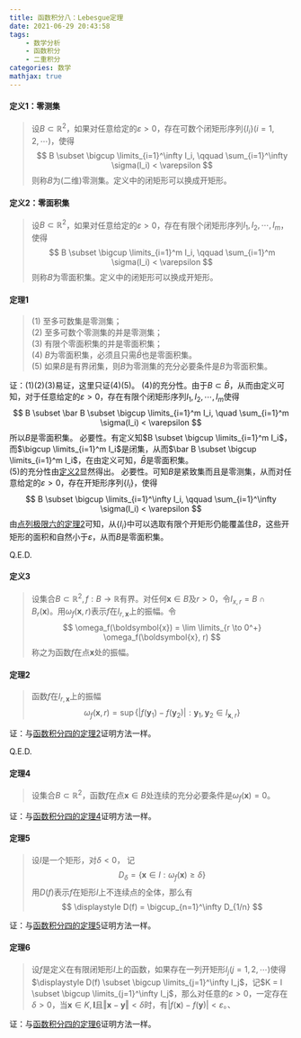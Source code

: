 ```yaml
---
title: 函数积分八：Lebesgue定理
date: 2021-06-29 20:43:58
tags:
    - 数学分析
    - 函数积分
    - 二重积分
categories: 数学
mathjax: true
---
```


#### 定义1：零测集
> 设$B \subset \mathbb{R}^2$，如果对任意给定的$\varepsilon > 0$，存在可数个闭矩形序列$\{I_i\}(i=1,2,\cdots)$，使得
$$
    B \subset \bigcup \limits_{i=1}^\infty I_i, \qquad \sum_{i=1}^\infty \sigma(I_i) < \varepsilon
$$
则称$B$为(二维)零测集。定义中的闭矩形可以换成开矩形。


#### 定义2：零面积集
> 设$B \subset \mathbb{R}^2$，如果对任意给定的$\varepsilon > 0$，存在有限个闭矩形序列$I_1, I_2, \cdots, I_m$，使得
$$
    B \subset \bigcup \limits_{i=1}^m I_i, \qquad \sum_{i=1}^m \sigma(I_i) < \varepsilon
$$
则称$B$为零面积集。定义中的闭矩形可以换成开矩形。

<!--more-->

#### 定理1
> (1) 至多可数集是零测集；<br/>
(2) 至多可数个零测集的并是零测集；<br/>
(3) 有限个零面积集的并是零面积集； <br/>
(4) $B$为零面积集，必须且只需$\bar B$也是零面积集。<br/>
(5) 如果$B$是有界闭集，则$B$为零测集的充分必要条件是$B$为零面积集。

证：(1)(2)(3)易证，这里只证(4)(5)。
(4)的充分性。由于$B \subset \bar B$，从而由定义可知，对于任意给定的$\varepsilon > 0$，存在有限个闭矩形序列$I_1, I_2, \cdots, I_m$使得
$$
    B \subset \bar B \subset \bigcup \limits_{i=1}^m I_i, \quad \sum_{i=1}^m \sigma(I_i) < \varepsilon
$$
所以$B$是零面积集。
必要性。有定义知$B \subset \bigcup \limits_{i=1}^m I_i$，而$\bigcup \limits_{i=1}^m I_i$是闭集，从而$\bar B \subset \bigcup \limits_{i=1}^m I_i$，在由定义可知，$\bar B$是零面积集。<br/>
(5)的充分性由[定义2](https://gamersover.github.io/2021/06/29/函数积分8/#定义2：零面积集)显然得出。
必要性。可知$B$是紧致集而且是零测集，从而对任意给定的$\varepsilon > 0$，存在开矩形序列$\{I_i\}$，使得
$$
    B \subset \bigcup \limits_{i=1}^\infty I_i, \qquad \sum_{i=1}^\infty \sigma(I_i) < \varepsilon
$$
由[点列极限六的定理2](https://gamersover.github.io/2020/11/10/点列极限6/#定理2)可知，从$\{I_i\}$中可以选取有限个开矩形仍能覆盖住$B$，这些开矩形的面积和自然小于$\varepsilon$，从而$B$是零面积集。

Q.E.D.

#### 定义3
> 设集合$B \subset \mathbb{R}^2, f: B \to \mathbb{R}$有界。对任何$\boldsymbol{x} \in B$及$r > 0$，令$I_{x,r} = B \cap B_r(\boldsymbol{x})$。用$\omega_f(\boldsymbol{x}, r)$表示$f$在$I_{r,\boldsymbol{x}}$上的振幅。令
$$
    \omega_f(\boldsymbol{x}) = \lim \limits_{r \to 0^+} \omega_f(\boldsymbol{x}, r)
$$
称之为函数$f$在点$\boldsymbol{x}$处的振幅。

#### 定理2
> 函数$f$在$I_{r, \boldsymbol{x}}$上的振幅
$$
    \omega_f(\boldsymbol{x}, r) = \sup \{ |f(\boldsymbol{y}_1) - f(\boldsymbol{y}_2)|: \boldsymbol{y}_1,\boldsymbol{y}_2 \in I_{\boldsymbol{x}, r} \}
$$

证：与[函数积分四的定理2](https://gamersover.github.io/2021/05/25/函数积分4/#定理2)证明方法一样。

Q.E.D.

#### 定理4
> 设集合$B \subset \mathbb{R}^2$，函数$f$在点$\boldsymbol{x} \in B$处连续的充分必要条件是$\omega_f(\boldsymbol{x}) = 0$。

证：与[函数积分四的定理4](https://gamersover.github.io/2021/05/25/函数积分4/#定理4)证明方法一样。

#### 定理5
> 设$I$是一个矩形，对$\delta < 0$， 记
$$
    D_\delta = \{ \boldsymbol{x} \in I: \omega_f(\boldsymbol{x}) \ge \delta \}
$$
用$D(f)$表示$f$在矩形$I$上不连续点的全体，那么有
$$
    \displaystyle D(f) = \bigcup_{n=1}^\infty D_{1/n}
$$

证：与[函数积分四的定理5](https://gamersover.github.io/2021/05/25/函数积分4/#定理5)证明方法一样。

#### 定理6
> 设$f$是定义在有限闭矩形$I$上的函数，如果存在一列开矩形$I_j(j=1,2,\cdots)$使得$\displaystyle D(f) \subset \bigcup \limits_{j=1}^\infty I_j$，记$K = I \subset \bigcup \limits_{j=1}^\infty I_j$，那么对任意的$\varepsilon > 0$，一定存在$\delta > 0$，当$\boldsymbol{x} \in K, \boldsymbol{I}$且$\Vert \boldsymbol{x} - \boldsymbol{y} \Vert < \delta$时，有$|f(\boldsymbol{x}) - f(\boldsymbol{y})| < \varepsilon$。、

证：与[函数积分四的定理6](https://gamersover.github.io/2021/05/25/函数积分4/#定理6)证明方法一样。